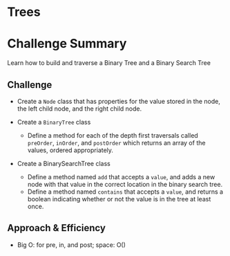 # Trees

# Challenge Summary
Learn how to build and traverse a Binary Tree and a Binary Search Tree

## Challenge
* Create a `Node` class that has properties for the value stored in the node, the left child node, and the right child node.

* Create a `BinaryTree` class
  * Define a method for each of the depth first traversals called `preOrder`, `inOrder`, and `postOrder` which returns an array of the values, ordered appropriately.
  
* Create a BinarySearchTree class
  * Define a method named `add` that accepts a `value`, and adds a new node with that value in the correct location in the binary search tree.
  * Define a method named `contains` that accepts a `value`, and returns a boolean indicating whether or not the value is in the tree at least once.

## Approach & Efficiency
* Big O: for pre, in, and post; space: O()

